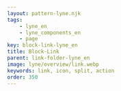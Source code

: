 ```yaml
---
layout: pattern-lyne.njk
tags: 
    - lyne_en
    - lyne_components_en
    - page
key: block-link-lyne_en
title: Block-Link
parent: link-folder-lyne_en
image: lyne/overview/link.webp
keywords: link, icon, split, action
order: 350
---
```

